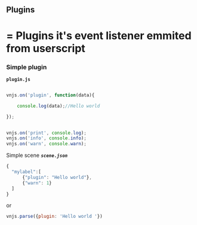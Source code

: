 ## Plugins


=
Plugins it's event listener emmited from userscript
=

### Simple plugin

__`plugin.js`__
```js

vnjs.on('plugin', function(data){

    console.log(data);//Hello world

});


vnjs.on('print', console.log);
vnjs.on('info', console.info);
vnjs.on('warn', console.warn);
```

Simple scene
___`scene.json`___
```js
{
  "mylabel":[
      {"plugin": "Hello world"},
      {"warn": 1}
  ]
}

```
or
```js
vnjs.parse({plugin: 'Hello world '})
```

